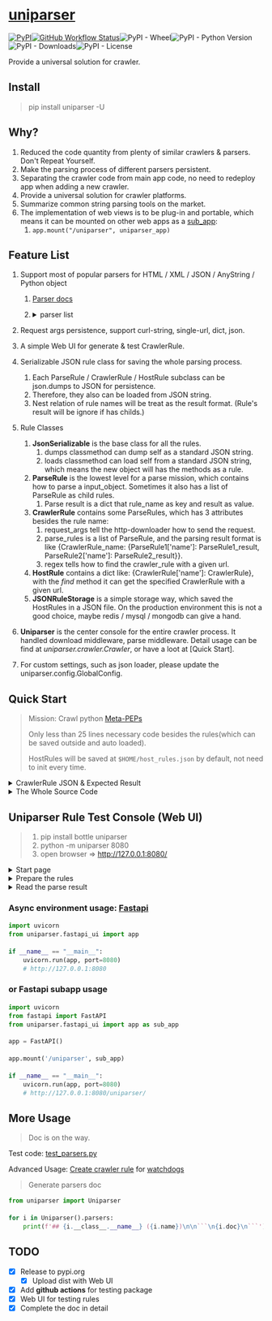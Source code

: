 # [uniparser](https://github.com/ClericPy/uniparser)

[![PyPI](https://img.shields.io/pypi/v/uniparser?style=plastic)](https://pypi.org/project/uniparser/)[![GitHub Workflow Status](https://img.shields.io/github/workflow/status/clericpy/uniparser/Python%20package?style=plastic)](https://github.com/ClericPy/uniparser/actions?query=workflow%3A%22Python+package%22)![PyPI - Wheel](https://img.shields.io/pypi/wheel/uniparser?style=plastic)![PyPI - Python Version](https://img.shields.io/pypi/pyversions/uniparser?style=plastic)![PyPI - Downloads](https://img.shields.io/pypi/dm/uniparser?style=plastic)![PyPI - License](https://img.shields.io/pypi/l/uniparser?style=plastic)

Provide a universal solution for crawler.

## Install

> pip install uniparser -U

## Why?

1. Reduced the code quantity from plenty of similar crawlers & parsers.  Don't Repeat Yourself.
2. Make the parsing process of different parsers persistent.
3. Separating the crawler code from main app code, no need to redeploy app when adding a new crawler.
4. Provide a universal solution for crawler platforms.
5. Summarize common string parsing tools on the market.
6. The implementation of web views is to be plug-in and portable, which means it can be mounted on other web apps as a [sub_app](https://fastapi.tiangolo.com/advanced/sub-applications-proxy/#mount-the-sub-application):
    1. `app.mount("/uniparser", uniparser_app)`

## Feature List

1. Support most of popular parsers for HTML / XML / JSON / AnyString / Python object
   1. [Parser docs](https://github.com/ClericPy/uniparser/blob/master/parsers.md)
   2. <details>
        <summary>parser list</summary>
      
            1. css (HTML)
                1. bs4
            2. xml
                1. lxml
            3. regex
            4. jsonpath
                1. jsonpath-rw-ext
            5. objectpath
                1. objectpath
            6. jmespath
                1. jmespath
            7. time
            8. loader
                1. json / yaml / toml
                    1. toml
                    2. pyyaml
            9. udf
                1. source code for exec & eval which named as **parse**
            10. python
                1. some  common python methods, getitem, split, join...
            11. *waiting for new ones...*
      
      </details>
      
2. Request args persistence, support curl-string, single-url, dict, json.
3. A simple Web UI for generate & test CrawlerRule.
4. Serializable JSON rule class for saving the whole parsing process.
    1. Each ParseRule / CrawlerRule / HostRule subclass can be json.dumps to JSON for persistence.
    2. Therefore, they also can be loaded from JSON string.
    3. Nest relation of rule names will be treat as the result format. (Rule's result will be ignore if has childs.)
5. Rule Classes
    1. **JsonSerializable** is the base class for all the rules.
        1. dumps classmethod can dump self as a standard JSON string.
        1. loads classmethod can load self from a standard JSON string, which means the new object will has the methods as a rule.
    1. **ParseRule** is the lowest level for a parse mission, which contains how to parse a input_object. Sometimes it also has a list of ParseRule as child rules.
        1. Parse result is a dict that rule_name as key and result as value.
    1. **CrawlerRule** contains some ParseRules, which has 3 attributes besides the rule name:
        1. request_args tell the http-downloader how to send the request.
        2. parse_rules is a list of ParseRule, and the parsing result format is like {CrawlerRule_name: {ParseRule1['name']: ParseRule1_result, ParseRule2['name']: ParseRule2_result}}.
        3. regex tells how to find the crawler_rule with a given url.
    1. **HostRule** contains a dict like: {CrawlerRule['name']: CrawlerRule}, with the *find* method it can get the specified CrawlerRule with a given url.
    1. **JSONRuleStorage** is a simple storage way, which saved the HostRules in a JSON file. On the production environment this is not a good choice, maybe redis / mysql / mongodb can give a hand. 
6. **Uniparser** is the center console for the entire crawler process. It handled download middleware, parse middleware. Detail usage can be find at *uniparser.crawler.Crawler*, or have a loot at [Quick Start].
7. For custom settings, such as json loader, please update the uniparser.config.GlobalConfig.

## Quick Start

> Mission: Crawl python [Meta-PEPs](https://www.python.org/dev/peps/#id6)
>
> Only less than 25 lines necessary code besides the rules(which can be saved outside and auto loaded).
> 
> HostRules will be saved at `$HOME/host_rules.json` by default, not need to init every time.

<details>
    <summary>CrawlerRule JSON & Expected Result</summary>

```python
# These rules will be saved at `$HOME/host_rules.json`
crawler = Crawler(
    storage=JSONRuleStorage.loads(
        r'{"www.python.org": {"host": "www.python.org", "crawler_rules": {"main": {"name":"list","request_args":{"method":"get","url":"https://www.python.org/dev/peps/","headers":{"User-Agent":"Mozilla/5.0 (Windows NT 10.0; Win64; x64) AppleWebKit/537.36 (KHTML, like Gecko) Chrome/79.0.3945.130 Safari/537.36"}},"parse_rules":[{"name":"__request__","chain_rules":[["css","#index-by-category #meta-peps-peps-about-peps-or-processes td.num>a","@href"],["re","^/","@https://www.python.org/"],["python","getitem","[:3]"]],"childs":""}],"regex":"^https://www.python.org/dev/peps/$","encoding":""}, "subs": {"name":"detail","request_args":{"method":"get","url":"https://www.python.org/dev/peps/pep-0001/","headers":{"User-Agent":"Mozilla/5.0 (Windows NT 10.0; Win64; x64) AppleWebKit/537.36 (KHTML, like Gecko) Chrome/79.0.3945.130 Safari/537.36"}},"parse_rules":[{"name":"title","chain_rules":[["css","h1.page-title","$text"],["python","getitem","[0]"]],"childs":""}],"regex":"^https://www.python.org/dev/peps/pep-\\d+$","encoding":""}}}}'
    ))
expected_result = {
    'list': {
        '__request__': [
            'https://www.python.org/dev/peps/pep-0001',
            'https://www.python.org/dev/peps/pep-0004',
            'https://www.python.org/dev/peps/pep-0005'
        ],
        '__result__': [{
            'detail': {
                'title': 'PEP 1 -- PEP Purpose and Guidelines'
            }
        }, {
            'detail': {
                'title': 'PEP 4 -- Deprecation of Standard Modules'
            }
        }, {
            'detail': {
                'title': 'PEP 5 -- Guidelines for Language Evolution'
            }
        }]
    }
}

```

</details>

<details>
  <summary>The Whole Source Code</summary>

```python
from uniparser import Crawler, JSONRuleStorage
import asyncio

crawler = Crawler(
    storage=JSONRuleStorage.loads(
        r'{"www.python.org": {"host": "www.python.org", "crawler_rules": {"main": {"name":"list","request_args":{"method":"get","url":"https://www.python.org/dev/peps/","headers":{"User-Agent":"Mozilla/5.0 (Windows NT 10.0; Win64; x64) AppleWebKit/537.36 (KHTML, like Gecko) Chrome/79.0.3945.130 Safari/537.36"}},"parse_rules":[{"name":"__request__","chain_rules":[["css","#index-by-category #meta-peps-peps-about-peps-or-processes td.num>a","@href"],["re","^/","@https://www.python.org/"],["python","getitem","[:3]"]],"childs":""}],"regex":"^https://www.python.org/dev/peps/$","encoding":""}, "subs": {"name":"detail","request_args":{"method":"get","url":"https://www.python.org/dev/peps/pep-0001/","headers":{"User-Agent":"Mozilla/5.0 (Windows NT 10.0; Win64; x64) AppleWebKit/537.36 (KHTML, like Gecko) Chrome/79.0.3945.130 Safari/537.36"}},"parse_rules":[{"name":"title","chain_rules":[["css","h1.page-title","$text"],["python","getitem","[0]"]],"childs":""}],"regex":"^https://www.python.org/dev/peps/pep-\\d+$","encoding":""}}}}'
    ))
expected_result = {
    'list': {
        '__request__': [
            'https://www.python.org/dev/peps/pep-0001',
            'https://www.python.org/dev/peps/pep-0004',
            'https://www.python.org/dev/peps/pep-0005'
        ],
        '__result__': [{
            'detail': {
                'title': 'PEP 1 -- PEP Purpose and Guidelines'
            }
        }, {
            'detail': {
                'title': 'PEP 4 -- Deprecation of Standard Modules'
            }
        }, {
            'detail': {
                'title': 'PEP 5 -- Guidelines for Language Evolution'
            }
        }]
    }
}


def test_sync_crawler():
    result = crawler.crawl('https://www.python.org/dev/peps/')
    print('sync result:', result)
    assert result == expected_result


def test_async_crawler():

    async def _test():
        result = await crawler.acrawl('https://www.python.org/dev/peps/')
        print('sync result:', result)
        assert result == expected_result

    asyncio.run(_test())


test_sync_crawler()
test_async_crawler()

```

</details>


## Uniparser Rule Test Console (Web UI)

> 1. pip install bottle uniparser
> 2. python -m uniparser 8080
> 3. open browser => http://127.0.0.1:8080/

<details>
    <summary>Start page</summary>

![1.png](https://raw.githubusercontent.com/ClericPy/uniparser/master/imgs/1.png)

</details>

<details>
    <summary>Prepare the rules</summary>

![2.png](https://raw.githubusercontent.com/ClericPy/uniparser/master/imgs/2.png)

</details>

<details>
    <summary>Read the parse result</summary>

Show result as repr(result)

> {'HelloWorld': {'rule1-get-first-p': 'Customer name: ', 'rule2-get-legends': [' Pizza Size ', ' Pizza Toppings ']}}

As we can see, CrawlerRule's name is the root key, and ParseRule's name as the others.

</details>

### Async environment usage: [Fastapi](https://github.com/tiangolo/fastapi)

```python
import uvicorn
from uniparser.fastapi_ui import app

if __name__ == "__main__":
    uvicorn.run(app, port=8080)
    # http://127.0.0.1:8080
```

### or Fastapi subapp usage

```python
import uvicorn
from fastapi import FastAPI
from uniparser.fastapi_ui import app as sub_app

app = FastAPI()

app.mount('/uniparser', sub_app)

if __name__ == "__main__":
    uvicorn.run(app, port=8080)
    # http://127.0.0.1:8080/uniparser/

```

## More Usage

> Doc is on the way.

Test code: [test_parsers.py](https://github.com/ClericPy/uniparser/blob/master/test_parsers.py)

Advanced Usage: [Create crawler rule](https://github.com/ClericPy/watchdogs/blob/master/quick_start.md#create-a-crawlerrule) for  [watchdogs](https://github.com/ClericPy/watchdogs)


> Generate parsers doc

```python
from uniparser import Uniparser

for i in Uniparser().parsers:
    print(f'## {i.__class__.__name__} ({i.name})\n\n```\n{i.doc}\n```')
```

## TODO

- [x] Release to pypi.org
  - [x] Upload dist with Web UI
- [x] Add **github actions** for testing package
- [x] Web UI for testing rules
- [x] Complete the doc in detail

